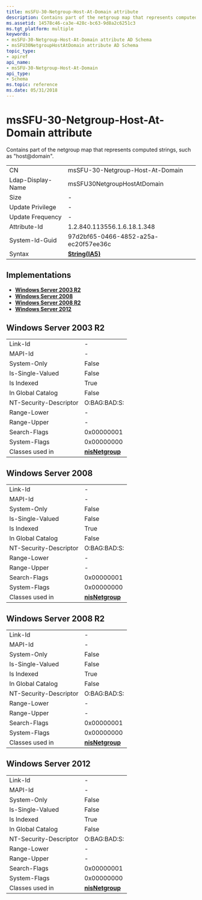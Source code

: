 ```yaml
---
title: msSFU-30-Netgroup-Host-At-Domain attribute
description: Contains part of the netgroup map that represents computed strings, such as \ 0034;host domain \ 0034;.
ms.assetid: 14578c46-ca3e-428c-bc63-9d8a2c6251c3
ms.tgt_platform: multiple
keywords:
- msSFU-30-Netgroup-Host-At-Domain attribute AD Schema
- msSFU30NetgroupHostAtDomain attribute AD Schema
topic_type:
- apiref
api_name:
- msSFU-30-Netgroup-Host-At-Domain
api_type:
- Schema
ms.topic: reference
ms.date: 05/31/2018
---
```


# msSFU-30-Netgroup-Host-At-Domain attribute

Contains part of the netgroup map that represents computed strings, such as "host@domain".



|                   |                                      |
|-------------------|--------------------------------------|
| CN                | msSFU-30-Netgroup-Host-At-Domain     |
| Ldap-Display-Name | msSFU30NetgroupHostAtDomain          |
| Size              | \-                                   |
| Update Privilege  | \-                                   |
| Update Frequency  | \-                                   |
| Attribute-Id      | 1.2.840.113556.1.6.18.1.348          |
| System-Id-Guid    | 97d2bf65-0466-4852-a25a-ec20f57ee36c |
| Syntax            | [**String(IA5)**](s-string-ia5.md)  |



## Implementations

-   [**Windows Server 2003 R2**](#windows-server-2003-r2)
-   [**Windows Server 2008**](#windows-server-2008)
-   [**Windows Server 2008 R2**](#windows-server-2008-r2)
-   [**Windows Server 2012**](#windows-server-2012)

## Windows Server 2003 R2



|                        |                                                 |
|------------------------|-------------------------------------------------|
| Link-Id                | \-                                              |
| MAPI-Id                | \-                                              |
| System-Only            | False                                           |
| Is-Single-Valued       | False                                           |
| Is Indexed             | True                                            |
| In Global Catalog      | False                                           |
| NT-Security-Descriptor | O:BAG:BAD:S:                                    |
| Range-Lower            | \-                                              |
| Range-Upper            | \-                                              |
| Search-Flags           | 0x00000001                                      |
| System-Flags           | 0x00000000                                      |
| Classes used in        | [**nisNetgroup**](c-nisnetgroup.md)<br/> |



## Windows Server 2008



|                        |                                                 |
|------------------------|-------------------------------------------------|
| Link-Id                | \-                                              |
| MAPI-Id                | \-                                              |
| System-Only            | False                                           |
| Is-Single-Valued       | False                                           |
| Is Indexed             | True                                            |
| In Global Catalog      | False                                           |
| NT-Security-Descriptor | O:BAG:BAD:S:                                    |
| Range-Lower            | \-                                              |
| Range-Upper            | \-                                              |
| Search-Flags           | 0x00000001                                      |
| System-Flags           | 0x00000000                                      |
| Classes used in        | [**nisNetgroup**](c-nisnetgroup.md)<br/> |



## Windows Server 2008 R2



|                        |                                                 |
|------------------------|-------------------------------------------------|
| Link-Id                | \-                                              |
| MAPI-Id                | \-                                              |
| System-Only            | False                                           |
| Is-Single-Valued       | False                                           |
| Is Indexed             | True                                            |
| In Global Catalog      | False                                           |
| NT-Security-Descriptor | O:BAG:BAD:S:                                    |
| Range-Lower            | \-                                              |
| Range-Upper            | \-                                              |
| Search-Flags           | 0x00000001                                      |
| System-Flags           | 0x00000000                                      |
| Classes used in        | [**nisNetgroup**](c-nisnetgroup.md)<br/> |



## Windows Server 2012



|                        |                                                 |
|------------------------|-------------------------------------------------|
| Link-Id                | \-                                              |
| MAPI-Id                | \-                                              |
| System-Only            | False                                           |
| Is-Single-Valued       | False                                           |
| Is Indexed             | True                                            |
| In Global Catalog      | False                                           |
| NT-Security-Descriptor | O:BAG:BAD:S:                                    |
| Range-Lower            | \-                                              |
| Range-Upper            | \-                                              |
| Search-Flags           | 0x00000001                                      |
| System-Flags           | 0x00000000                                      |
| Classes used in        | [**nisNetgroup**](c-nisnetgroup.md)<br/> |



 

 





